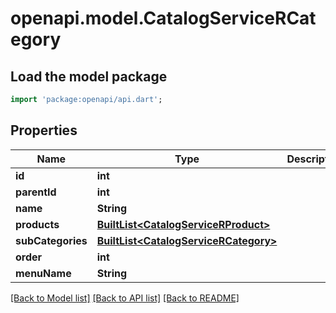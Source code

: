 # openapi.model.CatalogServiceRCategory

## Load the model package
```dart
import 'package:openapi/api.dart';
```

## Properties
Name | Type | Description | Notes
------------ | ------------- | ------------- | -------------
**id** | **int** |  | [optional] 
**parentId** | **int** |  | [optional] 
**name** | **String** |  | [optional] 
**products** | [**BuiltList&lt;CatalogServiceRProduct&gt;**](CatalogServiceRProduct.md) |  | [optional] 
**subCategories** | [**BuiltList&lt;CatalogServiceRCategory&gt;**](CatalogServiceRCategory.md) |  | [optional] 
**order** | **int** |  | [optional] 
**menuName** | **String** |  | [optional] 

[[Back to Model list]](../README.md#documentation-for-models) [[Back to API list]](../README.md#documentation-for-api-endpoints) [[Back to README]](../README.md)


